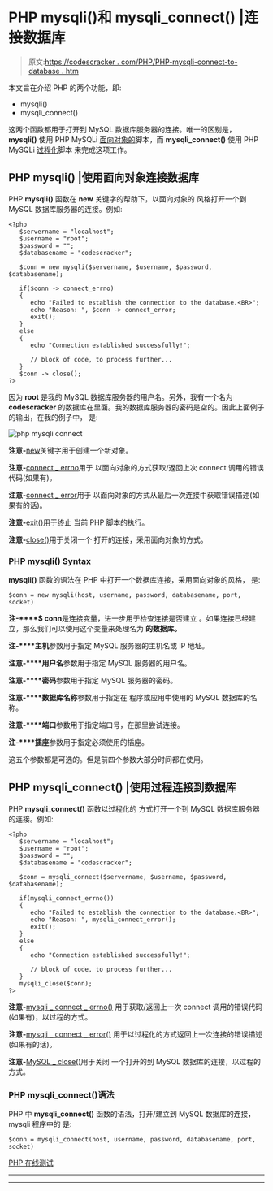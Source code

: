 # PHP mysqli()和 mysqli_connect() |连接数据库

> 原文:[https://codescracker . com/PHP/PHP-mysqli-connect-to-database . htm](https://codescracker.com/php/php-mysqli-connect-to-database.htm)

本文旨在介绍 PHP 的两个功能，即:

*   mysqli()
*   mysqli_connect()

这两个函数都用于打开到 MySQL 数据库服务器的连接。唯一的区别是， **mysqli()** 使用 PHP MySQLi <u>面向对象的</u>脚本，而 **mysqli_connect()** 使用 PHP MySQLi <u>过程化</u>脚本 来完成这项工作。

## PHP mysqli() |使用面向对象连接数据库

PHP **mysqli()** 函数在 **new** 关键字的帮助下，以面向对象的 风格打开一个到 MySQL 数据库服务器的连接。例如:

```
<?php
   $servername = "localhost";
   $username = "root";
   $password = "";
   $databasename = "codescracker";

   $conn = new mysqli($servername, $username, $password, $databasename);

   if($conn -> connect_errno)
   {
      echo "Failed to establish the connection to the database.<BR>";
      echo "Reason: ", $conn -> connect_error;
      exit();
   }
   else
   {
      echo "Connection established successfully!";

      // block of code, to process further...
   }
   $conn -> close();
?>
```

因为 **root** 是我的 MySQL 数据库服务器的用户名。另外，我有一个名为 **codescracker** 的数据库在里面。我的数据库服务器的密码是空的。因此上面例子的输出，在我的例子中， 是:

![php mysqli connect](../Images/fb816fbe9c14d1784a6bff9b03336fa2.png)

**注意-**[new](/php/php-new-keyword.htm)关键字用于创建一个新对象。

**注意-**[connect _ errno](/php/php-connect-errno-and-mysqli-connect-errno.htm)用于 以面向对象的方式获取/返回上次 connect 调用的错误代码(如果有)。

**注意-**[connect _ error](/php/php-connect-error-and-mysqli-connect-error.htm)用于 以面向对象的方式从最后一次连接中获取错误描述(如果有的话)。

**注意-**[exit()](/php/php-exit-function.htm)用于终止 当前 PHP 脚本的执行。

**注意-**[close()](/php/php-mysqli-close-database-connection.htm)用于关闭一个 打开的连接，采用面向对象的方式。

### PHP mysqli() Syntax

**mysqli()** 函数的语法在 PHP 中打开一个数据库连接，采用面向对象的风格， 是:

```
$conn = new mysqli(host, username, password, databasename, port, socket)
```

**注-****$ conn**是连接变量，进一步用于检查连接是否建立 。如果连接已经建立，那么我们可以使用这个变量来处理名为 **的数据库。**

**注-****主机**参数用于指定 MySQL 服务器的主机名或 IP 地址。

**注意-****用户名**参数用于指定 MySQL 服务器的用户名。

**注意-****密码**参数用于指定 MySQL 服务器的密码。

**注意-****数据库名称**参数用于指定在 程序或应用中使用的 MySQL 数据库的名称。

**注意-****端口**参数用于指定端口号，在那里尝试连接。

**注-****插座**参数用于指定必须使用的插座。

这五个参数都是可选的。但是前四个参数大部分时间都在使用。

## PHP mysqli_connect() |使用过程连接到数据库

PHP **mysqli_connect()** 函数以过程化的 方式打开一个到 MySQL 数据库服务器的连接。例如:

```
<?php
   $servername = "localhost";
   $username = "root";
   $password = "";
   $databasename = "codescracker";

   $conn = mysqli_connect($servername, $username, $password, $databasename);

   if(mysqli_connect_errno())
   {
      echo "Failed to establish the connection to the database.<BR>";
      echo "Reason: ", mysqli_connect_error();
      exit();
   }
   else
   {
      echo "Connection established successfully!";

      // block of code, to process further...
   }
   mysqli_close($conn);
?>
```

**注意-**[mysqli _ connect _ errno()](/php/php-connect-errno-and-mysqli-connect-errno.htm) 用于获取/返回上一次 connect 调用的错误代码(如果有)，以过程的方式。

**注意-**[mysqli _ connect _ error()](/php/php-connect-error-and-mysqli-connect-error.htm) 用于以过程化的方式返回上一次连接的错误描述(如果有的话)。

**注意-**[MySQL _ close()](/php/php-mysqli-close-database-connection.htm)用于关闭 一个打开的到 MySQL 数据库的连接，以过程的方式。

### PHP mysqli_connect()语法

PHP 中 **mysqli_connect()** 函数的语法，打开/建立到 MySQL 数据库的连接，mysqli 程序中的 是:

```
$conn = mysqli_connect(host, username, password, databasename, port, socket)
```

[PHP 在线测试](/exam/showtest.php?subid=8)

* * *

* * *